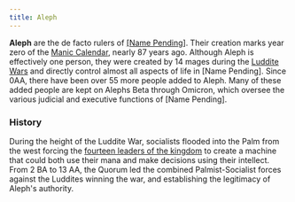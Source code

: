 ```yaml
---
title: Aleph
---
```

**Aleph** are the de facto rulers of [\[Name
Pending](Name_Pending "wikilink")\]. Their creation marks year zero of
the [Manic Calendar](Manic_Calendar "wikilink"), nearly 87 years ago.
Although Aleph is effectively one person, they were created by 14 mages
during the [Luddite Wars](Luddite_Wars "wikilink") and directly control
almost all aspects of life in \[Name Pending\]. Since 0AA, there have
been over 55 more people added to Aleph. Many of these added people are
kept on Alephs Beta through Omicron, which oversee the various judicial
and executive functions of \[Name Pending\].

### History

During the height of the Luddite War, socialists flooded into the Palm
from the west forcing the [fourteen leaders of the
kingdom](Quorum_of_the_Mages "wikilink") to create a machine that could
both use their mana and make decisions using their intellect. From 2 BA
to 13 AA, the Quorum led the combined Palmist-Socialist forces against
the Luddites winning the war, and establishing the legitimacy of Aleph's
authority.